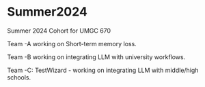 # Summer2024

Summer 2024 Cohort for UMGC 670

Team -A working on Short-term memory loss.

Team -B working on integrating LLM with university workflows.

Team -C: TestWizard - working on integrating LLM with middle/high schools.
